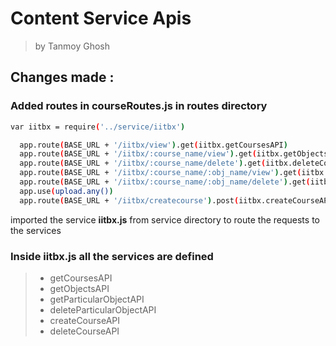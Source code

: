 # Content Service Apis
>  by Tanmoy Ghosh

## Changes made :
### Added routes in courseRoutes.js in routes directory

```sh
var iitbx = require('../service/iitbx')

  app.route(BASE_URL + '/iitbx/view').get(iitbx.getCoursesAPI)
  app.route(BASE_URL + '/iitbx/:course_name/view').get(iitbx.getObjectsAPI)
  app.route(BASE_URL + '/iitbx/:course_name/delete').get(iitbx.deleteCourseAPI)
  app.route(BASE_URL + '/iitbx/:course_name/:obj_name/view').get(iitbx.getParticularObjectAPI)
  app.route(BASE_URL + '/iitbx/:course_name/:obj_name/delete').get(iitbx.deleteParticularObjectAPI)
  app.use(upload.any())
  app.route(BASE_URL + '/iitbx/createcourse').post(iitbx.createCourseAPI)
```

imported the service **iitbx.js** from service directory to route the requests to the services 

### Inside **iitbx.js** all the services are defined

> - getCoursesAPI
> - getObjectsAPI
> - getParticularObjectAPI
> - deleteParticularObjectAPI
> - createCourseAPI
> - deleteCourseAPI
